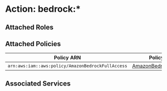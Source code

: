 # Action: bedrock:*

## Attached Roles

## Attached Policies

| Policy ARN | Policy Name |
|------------|-------------|
| `arn:aws:iam::aws:policy/AmazonBedrockFullAccess` | [AmazonBedrockFullAccess](../policies.md#amazonbedrockfullaccess) |

## Associated Services

